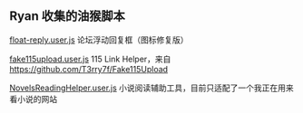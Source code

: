 ## Ryan 收集的油猴脚本

[float-reply.user.js](float-reply.user.js) 论坛浮动回复框（图标修复版）

[fake115upload.user.js](fake115upload.user.js) 115 Link Helper，来自 https://github.com/T3rry7f/Fake115Upload

[NovelsReadingHelper.user.js](NovelsReadingHelper.user.js) 小说阅读辅助工具，目前只适配了一个我正在用来看小说的网站